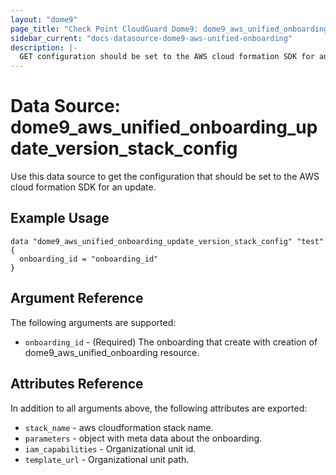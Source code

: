 ```yaml
---
layout: "dome9"
page_title: "Check Point CloudGuard Dome9: dome9_aws_unified_onboarding_information"
sidebar_current: "docs-datasource-dome9-aws-unified-onboarding"
description: |-
  GET configuration should be set to the AWS cloud formation SDK for an update
---
```


# Data Source: dome9_aws_unified_onboarding_update_version_stack_config

Use this data source to get the configuration that should be set to the AWS cloud formation SDK for an update.

## Example Usage

```hcl
data "dome9_aws_unified_onboarding_update_version_stack_config" "test" {
  onboarding_id = "onboarding_id"
}
```

## Argument Reference

The following arguments are supported:

* `onboarding_id` - (Required) The onboarding that create with creation of dome9_aws_unified_onboarding resource.

## Attributes Reference

In addition to all arguments above, the following attributes are exported:

* `stack_name` - aws cloudformation stack name.
* `parameters` - object with meta data about the onboarding. 
* `iam_capabilities` - Organizational unit id.
* `template_url` - Organizational unit path.
